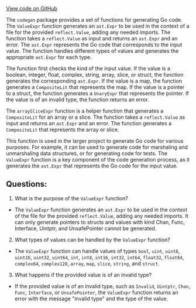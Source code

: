 [View code on GitHub](https://github.com/cosmos/cosmos-sdk.git/depinject/internal/codegen/value.go)

The `codegen` package provides a set of functions for generating Go code. The `ValueExpr` function generates an `ast.Expr` to be used in the context of a file for the provided `reflect.Value`, adding any needed imports. The function takes a `reflect.Value` as input and returns an `ast.Expr` and an error. The `ast.Expr` represents the Go code that corresponds to the input value. The function handles different types of values and generates the appropriate `ast.Expr` for each type.

The function first checks the kind of the input value. If the value is a boolean, integer, float, complex, string, array, slice, or struct, the function generates the corresponding `ast.Expr`. If the value is a map, the function generates a `CompositeLit` that represents the map. If the value is a pointer to a struct, the function generates a `UnaryExpr` that represents the pointer. If the value is of an invalid type, the function returns an error.

The `arraySliceExpr` function is a helper function that generates a `CompositeLit` for an array or a slice. The function takes a `reflect.Value` as input and returns an `ast.Expr` and an error. The function generates a `CompositeLit` that represents the array or slice.

This function is used in the larger project to generate Go code for various purposes. For example, it can be used to generate code for marshaling and unmarshaling data structures, or for generating code for tests. The `ValueExpr` function is a key component of the code generation process, as it generates the `ast.Expr` that represents the Go code for the input value.
## Questions: 
 1. What is the purpose of the `ValueExpr` function?
- The `ValueExpr` function generates an `ast.Expr` to be used in the context of the file for the provided `reflect.Value`, adding any needed imports. It can only generate pointers to structs and values with kind Chan, Func, Interface, Uintptr, and UnsafePointer cannot be generated.

2. What types of values can be handled by the `ValueExpr` function?
- The `ValueExpr` function can handle values of types `bool`, `uint`, `uint8`, `uint16`, `uint32`, `uint64`, `int`, `int8`, `int16`, `int32`, `int64`, `float32`, `float64`, `complex64`, `complex128`, `array`, `map`, `slice`, `string`, and `struct`.

3. What happens if the provided value is of an invalid type?
- If the provided value is of an invalid type, such as `Invalid`, `Uintptr`, `Chan`, `Func`, `Interface`, or `UnsafePointer`, the `ValueExpr` function returns an error with the message "invalid type" and the type of the value.